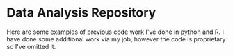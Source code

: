 # Data Analysis Repository
Here are some examples of previous code work I've done in python and R. I have done some additional work via my job, however the code is proprietary so I've omitted it.
